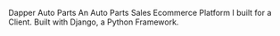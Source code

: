 Dapper Auto Parts
An Auto Parts Sales Ecommerce Platform I built for a Client. Built with Django, a Python Framework.
